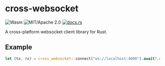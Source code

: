 # cross-websocket

![Wasm](https://img.shields.io/badge/available-Wasm/Native-pink)
![MIT/Apache 2.0](https://img.shields.io/badge/license-MIT%2FApache--2.0-blue.svg)
[![docs.rs](https://img.shields.io/docsrs/cross-websocket)](https://docs.rs/cross-websocket)

A cross-platform websocket client library for Rust.

## Example

```rust
let (tx, rx) = cross_websocket::connect("ws://localhost:4000").await?.split();
```
